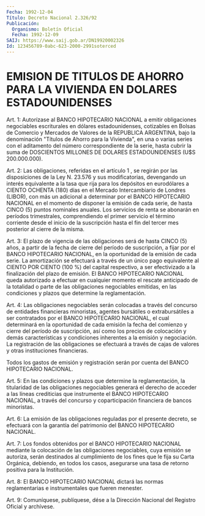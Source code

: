 ```yaml
---
Fecha: 1992-12-04
Título: Decreto Nacional 2.326/92
Publicación:
  Organismo: Boletín Oficial
  Fecha: 1992-12-09
SAIJ: https://www.saij.gob.ar/DN19920002326
Id: 123456789-0abc-623-2000-2991soterced
---
```

# EMISION DE TITULOS DE AHORRO PARA LA VIVIENDA EN DOLARES ESTADOUNIDENSES

<a id="1"></a>
Art.  1:  Autorízase  al  BANCO  HIPOTECARIO NACIONAL a emitir obligaciones negociables escriturales en  dólares  estadounidenses, cotizables  en  Bolsas  de  Comercio  y Mercados de Valores  de  la REPUBLICA ARGENTINA, bajo la denominación  "Títulos  de Ahorro para la Vivienda", en una o varias series con el aditamento  del  número correspondiente  de  la  serie,  hasta cubrir la suma de DOSCIENTOS MILLONES DE DOLARES ESTADOUNIDENSES (U$S 200.000.000).

<a id="2"></a>
Art.  2:  Las  obligaciones,  referidas  en el artículo 1 , se regirán por las disposiciones de la Ley N. 23.576 y sus modificatorias, devengando un interés equivalente  a  la  tasa  que rija  para los depósitos en eurodólares a CIENTO OCHENTA (180) días en  el Mercado  Intercambiario  de  Londres  (LIBOR),  con  más  un adicional  a  determinar  por  el  BANCO HIPOTECARIO NACIONAL en el momento de disponer la emisión de cada  serie,  de  hasta CINCO (5) puntos  nominales  anuales.  Los servicios de renta se abonarán  en períodos trimestrales, comprendiendo  el primer servicio el término corriente  desde  el  inicio de la suscripción  hasta  el  fin  del tercer mes posterior al cierre de la misma.

<a id="3"></a>
Art. 3: El plazo de vigencia de las obligaciones será de hasta CINCO  (5)  años,  a  partir  de  la fecha de cierre del período de suscripción,  a  fijar  por el BANCO HIPOTECARIO  NACIONAL,  en  la oportunidad  de  la emisión  de  cada  serie.  La  amortización  se efectuará a través  de  un  único  pago  equivalente  al CIENTO POR CIENTO  (100  %)  del capital respectivo, a ser efectivizado  a  la finalización del plazo  de  emisión.  El BANCO HIPOTECARIO NACIONAL queda  autorizado  a  efectuar  en  cualquier  momento  el  rescate anticipado de la totalidad o parte de  las obligaciones negociables emitidas, en las condiciones y plazos que determine la reglamentación.

<a id="4"></a>
Art.  4: Las obligaciones negociables serán colocadas a través del  concurso    de    entidades  financieras  minoristas,  agentes bursátiles  o  extrabursátiles  a  ser  contratados  por  el  BANCO HIPOTECARIO NACIONAL,  el  cual  determinará  en  la oportunidad de cada  emisión  la  fecha  del  comienzo  y  cierre  del período  de suscripción, así como los precios de colocación y demás características y condiciones inherentes a la emisión y negociación.  La  registración  de las obligaciones se efectuará  a través  de  cajas  de  valores y otras  instituciones  financieras.

Todos los gastos de emisión  y  registración  serán  por cuenta del BANCO HIPOTECARIO NACIONAL.

<a id="5"></a>
Art. 5: En las condiciones y plazos que determine la reglamentación,  la  titularidad  de  las  obligaciones negociables generará  el  derecho  de  acceder  a  las líneas  crediticias  que instrumente el BANCO HIPOTECARIO NACIONAL,  a través del concurso y coparticipación financiera de bancos minoristas.

<a id="6"></a>
Art.  6:  La  emisión  de  las  obligaciones  reguladas por el presente  decreto, se efectuará con la garantía del patrimonio  del BANCO HIPOTECARIO NACIONAL.

<a id="7"></a>
Art. 7: Los fondos obtenidos por el BANCO HIPOTECARIO NACIONAL mediante  la  colocación  de  las  obligaciones  negociables,  cuya emisión  se autoriza, serán destinados al cumplimiento de los fines que le fija  su  Carta  Orgánica,  debiendo,  en  todos  los casos, asegurarse  una  tasa  de  retorno  positiva  para  la Institución.

<a id="8"></a>
Art.  8:  El  BANCO  HIPOTECARIO  NACIONAL  dictará las normas reglamentarias e instrumentales que fueren menester.

<a id="9"></a>
Art.  9: Comuníquese, publíquese, dése a la Dirección Nacional del Registro Oficial y archívese.